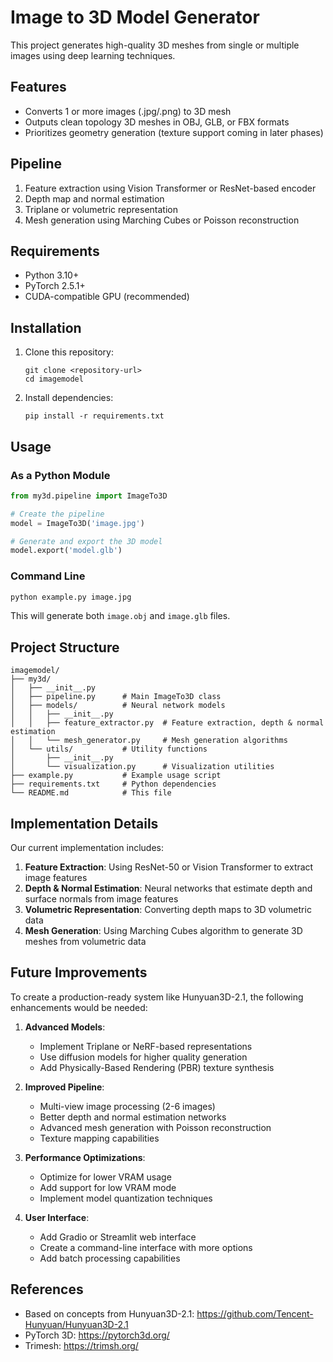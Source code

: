 # Image to 3D Model Generator

This project generates high-quality 3D meshes from single or multiple images using deep learning techniques.

## Features

- Converts 1 or more images (.jpg/.png) to 3D mesh
- Outputs clean topology 3D meshes in OBJ, GLB, or FBX formats
- Prioritizes geometry generation (texture support coming in later phases)

## Pipeline

1. Feature extraction using Vision Transformer or ResNet-based encoder
2. Depth map and normal estimation
3. Triplane or volumetric representation
4. Mesh generation using Marching Cubes or Poisson reconstruction

## Requirements

- Python 3.10+
- PyTorch 2.5.1+
- CUDA-compatible GPU (recommended)

## Installation

1. Clone this repository:
   ```
   git clone <repository-url>
   cd imagemodel
   ```

2. Install dependencies:
   ```
   pip install -r requirements.txt
   ```

## Usage

### As a Python Module

```python
from my3d.pipeline import ImageTo3D

# Create the pipeline
model = ImageTo3D('image.jpg')

# Generate and export the 3D model
model.export('model.glb')
```

### Command Line

```bash
python example.py image.jpg
```

This will generate both `image.obj` and `image.glb` files.

## Project Structure

```
imagemodel/
├── my3d/
│   ├── __init__.py
│   ├── pipeline.py      # Main ImageTo3D class
│   ├── models/          # Neural network models
│   │   ├── __init__.py
│   │   ├── feature_extractor.py  # Feature extraction, depth & normal estimation
│   │   └── mesh_generator.py     # Mesh generation algorithms
│   └── utils/           # Utility functions
│       ├── __init__.py
│       └── visualization.py      # Visualization utilities
├── example.py           # Example usage script
├── requirements.txt     # Python dependencies
└── README.md            # This file
```

## Implementation Details

Our current implementation includes:

1. **Feature Extraction**: Using ResNet-50 or Vision Transformer to extract image features
2. **Depth & Normal Estimation**: Neural networks that estimate depth and surface normals from image features
3. **Volumetric Representation**: Converting depth maps to 3D volumetric data
4. **Mesh Generation**: Using Marching Cubes algorithm to generate 3D meshes from volumetric data

## Future Improvements

To create a production-ready system like Hunyuan3D-2.1, the following enhancements would be needed:

1. **Advanced Models**: 
   - Implement Triplane or NeRF-based representations
   - Use diffusion models for higher quality generation
   - Add Physically-Based Rendering (PBR) texture synthesis

2. **Improved Pipeline**:
   - Multi-view image processing (2-6 images)
   - Better depth and normal estimation networks
   - Advanced mesh generation with Poisson reconstruction
   - Texture mapping capabilities

3. **Performance Optimizations**:
   - Optimize for lower VRAM usage
   - Add support for low VRAM mode
   - Implement model quantization techniques

4. **User Interface**:
   - Add Gradio or Streamlit web interface
   - Create a command-line interface with more options
   - Add batch processing capabilities

## References

- Based on concepts from Hunyuan3D-2.1: https://github.com/Tencent-Hunyuan/Hunyuan3D-2.1
- PyTorch 3D: https://pytorch3d.org/
- Trimesh: https://trimsh.org/